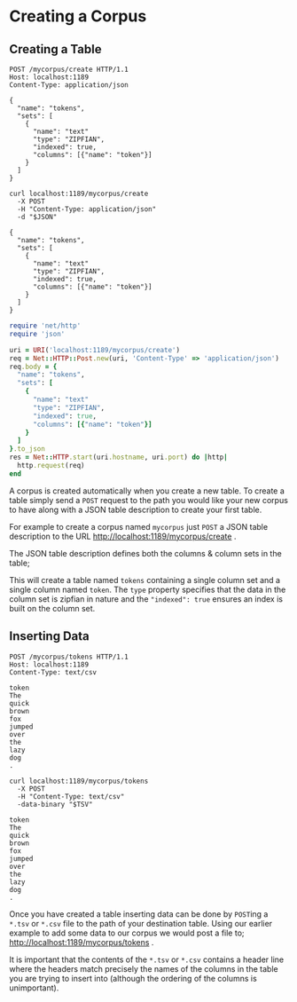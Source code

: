 # Creating a Corpus

## Creating a Table

```http
POST /mycorpus/create HTTP/1.1
Host: localhost:1189
Content-Type: application/json

{
  "name": "tokens",
  "sets": [
    {
      "name": "text"
      "type": "ZIPFIAN",
      "indexed": true,
      "columns": [{"name": "token"}]
    }
  ]
}
```

```shell
curl localhost:1189/mycorpus/create
  -X POST
  -H "Content-Type: application/json"
  -d "$JSON"

{
  "name": "tokens",
  "sets": [
    {
      "name": "text"
      "type": "ZIPFIAN",
      "indexed": true,
      "columns": [{"name": "token"}]
    }
  ]
}
```

```ruby
require 'net/http'
require 'json'

uri = URI('localhost:1189/mycorpus/create')
req = Net::HTTP::Post.new(uri, 'Content-Type' => 'application/json')
req.body = {
  "name": "tokens",
  "sets": [
    {
      "name": "text"
      "type": "ZIPFIAN",
      "indexed": true,
      "columns": [{"name": "token"}]
    }
  ]
}.to_json
res = Net::HTTP.start(uri.hostname, uri.port) do |http|
  http.request(req)
end
```

A corpus is created automatically when you create a new table. To create a table simply send a `POST` request to the path you would like your new corpus to have along with a JSON table description to create your first table. 

For example to create a corpus named `mycorpus` just `POST` a JSON table description to the URL [http://localhost:1189/mycorpus/create](http://localhost:1189/mycorpus/create) .

The JSON table description defines both the columns & column sets in the table;

This will create a table named `tokens` containing a single column set and a single column named `token`. The `type` property specifies that the data in the column set is zipfian in nature and the `"indexed": true` ensures an index is built on the column set.

## Inserting Data

```http
POST /mycorpus/tokens HTTP/1.1
Host: localhost:1189
Content-Type: text/csv

token
The
quick
brown
fox
jumped
over
the
lazy
dog
.
```

```shell
curl localhost:1189/mycorpus/tokens
  -X POST
  -H "Content-Type: text/csv"
  -data-binary "$TSV"

token
The
quick
brown
fox
jumped
over
the
lazy
dog
.
```

Once you have created a table inserting data can be done by `POST`ing a `*.tsv` or `*.csv` file to the path of your destination table. Using our earlier example to add some data to our corpus we would post a file to; [http://localhost:1189/mycorpus/tokens](http://localhost:1189/mycorpus/tokens) .

It is important that the contents of the `*.tsv` or `*.csv` contains a header line where the headers match precisely the names of the columns in the table you are trying to insert into (although the ordering of the columns is unimportant).

